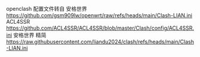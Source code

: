 openclash 配置文件转自 安格世界
https://github.com/gsm909lw/openwrt/raw/refs/heads/main/Clash-LIAN.ini
ACL4SSR
https://github.com/ACL4SSR/ACL4SSR/blob/master/Clash/config/ACL4SSR.ini
安格世界 精简
https://raw.githubusercontent.com/liandu2024/clash/refs/heads/main/Clash-LIAN.ini
